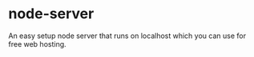 # node-server
An easy setup node server that runs on localhost which you can use for free web hosting.
